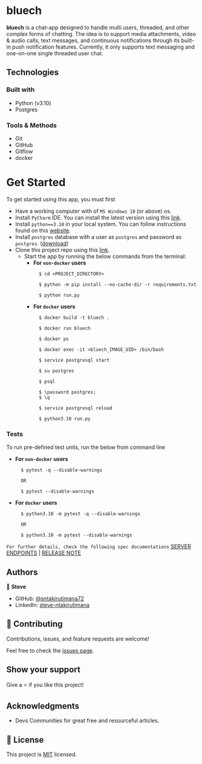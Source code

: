 # bluech

**bluech** is a chat-app designed to handle multi users, threaded, and other complex forms of chatting. 
The idea is to support media attachments, video & audio calls, text messages, and continuous notifications through its built-in push notification features.
Currently, it only supports text messaging and one-on-one single threaded user chat.


## Technologies

### Built with

- Python (v3.10)
- Postgres

### Tools & Methods

- Git
- GitHub
- Gitflow
- docker


# Get Started
To get started using this app, you must first

- Have a working computer with of `MS Windows 10` (or above) os.
- Install `PyCharm` IDE. You can install the latest version using this [link](https://www.jetbrains.com/pycharm/download).
- Install `python==3.10` in your local system. You can follow instructions found on this [website](https://www.python.org/downloads/release/python-3100/).
- Install `postgres` database with a user as `postgres` and password as `postgres`. ([download](https://www.postgresql.org/download/))
- Clone this project repo using this [link](../../).
  - Start the app by running the below commands from the terminal:
    - __For `non-docker` users__
      ```shell
        $ cd <PROJECT_DIRECTORY>
      
        $ python -m pip install --no-cache-dir -r requirements.txt
      
        $ python run.py
      ```
    - __For `docker` users__
      ```shell
        $ docker build -t bluech .

        $ docker run bluech
  
        $ docker ps

        $ docker exec -it <bluech_IMAGE_UID> /bin/bash

        $ service postgresql start
  
        $ su postgres
  
        $ psql
  
        $ \password postgres;
        $ \q
  
        $ service postgresql reload
      
        $ python3.10 run.py
      ```

### Tests
To run pre-defined test units, run the below from command line
  + __For `non-docker` users__
     ```shell  
       $ pytest -q --disable-warnings
        
       OR
        
       $ pytest --disable-warnings
     ```
  + __For `docker` users__
     ```shell  
       $ python3.10 -m pytest -q --disable-warnings
        
       OR
        
       $ python3.10 -m pytest --disable-warnings
     ```
    
`For further details, check the following spec documentations` <u>[SERVER ENDPOINTS](SERVERSPECS.md)</u> | <u>[RELEASE NOTE](RELEASENOTE.md)</u>


## Authors

👤 **Steve**

- GitHub: [@sntakirutimana72](https://github.com/sntakirutimana72/)
- LinkedIn: [steve-ntakirutimana](https://www.linkedin.com/in/steve-ntakirutimana/) 

## 🤝 Contributing

Contributions, issues, and feature requests are welcome!

Feel free to check the [issues page](../../issues/).

## Show your support

Give a ⭐️ if you like this project!

## Acknowledgments

- Devs Communities for great free and resourceful articles.

## 📝 License

This project is [MIT](./LICENSE) licensed.
